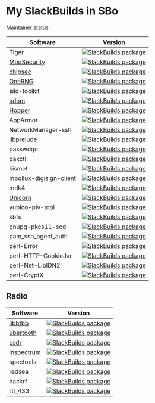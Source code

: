 My SlackBuilds in SBo
=====================

[Maintainer status](https://slackbuilds.org/maintainer_status.html)

| Software                                                 | Version                                                                                                                                                       |
| -------------------------------------------------------- | ------------------------------------------------------------------------------------------------------------------------------------------------------------- |
| Tiger                                                    | [![SlackBuilds package](https://repology.org/badge/version-for-repo/slackbuilds/tiger.svg)](https://repology.org/metapackage/tiger)                           |
| [ModSecurity](https://modsecurity.org/)                  | [![SlackBuilds package](https://repology.org/badge/version-for-repo/slackbuilds/modsecurity.svg)](https://repology.org/metapackage/modsecurity)               |
| [chipsec](https://github.com/chipsec/chipsec/releases)   | [![SlackBuilds package](https://repology.org/badge/version-for-repo/slackbuilds/chipsec.svg)](https://repology.org/metapackage/chipsec)                       |
| [OneRNG](https://onerng.info/)                           | [![SlackBuilds package](https://repology.org/badge/version-for-repo/slackbuilds/onerng.svg)](https://repology.org/metapackage/onerng)                         |
| silc-toolkit                                             | [![SlackBuilds package](https://repology.org/badge/version-for-repo/slackbuilds/silc-toolkit.svg)](https://repology.org/metapackage/silc-toolkit)             |
| [adom](https://www.adom.de)                              | [![SlackBuilds package](https://repology.org/badge/version-for-repo/slackbuilds/adom.svg)](https://repology.org/metapackage/adom)                             |
| [Hopper](https://www.hopperapp.com/)                     | [![SlackBuilds package](https://repology.org/badge/version-for-repo/slackbuilds/hopper.svg)](https://repology.org/metapackage/hopper)                         |
| AppArmor                                                 | [![SlackBuilds package](https://repology.org/badge/version-for-repo/slackbuilds/apparmor.svg)](https://repology.org/metapackage/apparmor)                     |
| NetworkManager-ssh                                       | [![SlackBuilds package](https://repology.org/badge/version-for-repo/slackbuilds/networkmanager-ssh.svg)](https://repology.org/metapackage/networkmanager-ssh) |
| libprelude                                               | [![SlackBuilds package](https://repology.org/badge/version-for-repo/slackbuilds/libprelude.svg)](https://repology.org/metapackage/libprelude)                 |
| passwdqc                                                 | [![SlackBuilds package](https://repology.org/badge/version-for-repo/slackbuilds/passwdqc.svg)](https://repology.org/metapackage/passwdqc)                     |
| paxctl                                                   | [![SlackBuilds package](https://repology.org/badge/version-for-repo/slackbuilds/paxctl.svg)](https://repology.org/metapackage/paxctl)                         |
| kismet                                                   | [![SlackBuilds package](https://repology.org/badge/version-for-repo/slackbuilds/kismet.svg)](https://repology.org/metapackage/kismet)                         |
| mpollux-digisign-client                                  | [![SlackBuilds package](https://repology.org/badge/version-for-repo/slackbuilds/mpollux-digisign-client.svg)](https://repology.org/metapackage/mpollux-digisign-client) |
| mdk4                                                     | [![SlackBuilds package](https://repology.org/badge/version-for-repo/slackbuilds/mdk4.svg)](https://repology.org/metapackage/mdk4)                             |
| [Unicorn](https://www.unicorn-engine.org/)               | [![SlackBuilds package](https://repology.org/badge/version-for-repo/slackbuilds/unicorn-engine.svg)](https://repology.org/metapackage/unicorn-engine)         |
| yubico-piv-tool                                          | [![SlackBuilds package](https://repology.org/badge/version-for-repo/slackbuilds/yubico-piv-tool.svg)](https://repology.org/metapackage/yubico-piv-tool)       |
| kbfs                                                     | [![SlackBuilds package](https://repology.org/badge/version-for-repo/slackbuilds/kbfs.svg)](https://repology.org/metapackage/kbfs)                             |
| gnupg-pkcs11-scd                                         | [![SlackBuilds package](https://repology.org/badge/version-for-repo/slackbuilds/gnupg-pkcs11-scd.svg)](https://repology.org/metapackage/gnupg-pkcs11-scd)     |
| pam\_ssh\_agent\_auth                                    | [![SlackBuilds package](https://repology.org/badge/version-for-repo/slackbuilds/pam-ssh-agent-auth.svg)](https://repology.org/metapackage/pam-ssh-agent-auth) |
| perl-Error                                               | [![SlackBuilds package](https://repology.org/badge/version-for-repo/slackbuilds/perl:error.svg)](https://repology.org/metapackage/perl:error)                 |
| perl-HTTP-CookieJar                                      | [![SlackBuilds package](https://repology.org/badge/version-for-repo/slackbuilds/perl:http-cookiejar.svg)](https://repology.org/metapackage/perl:http-cookiejar) |
| perl-Net-LibIDN2                                         | [![SlackBuilds package](https://repology.org/badge/version-for-repo/slackbuilds/perl:net-libidn2.svg)](https://repology.org/metapackage/perl:net-libidn2)     |
| perl-CryptX                                              | [![SlackBuilds package](https://repology.org/badge/version-for-repo/slackbuilds/perl:cryptx.svg)](https://repology.org/metapackage/perl:cryptx)               |

Radio
-----

| Software                                                 | Version                                                                                                                                                       |
| -------------------------------------------------------- | ------------------------------------------------------------------------------------------------------------------------------------------------------------- |
| [libbtbb](https://github.com/greatscottgadgets/libbtbb)  | [![SlackBuilds package](https://repology.org/badge/version-for-repo/slackbuilds/libbtbb.svg)](https://repology.org/metapackage/libbtbb)                       |
| [ubertooth](https://greatscottgadgets.com/ubertoothone/) | [![SlackBuilds package](https://repology.org/badge/version-for-repo/slackbuilds/ubertooth.svg)](https://repology.org/metapackage/ubertooth)                   |
| [csdr](https://github.com/ha7ilm/csdr)                   | [![SlackBuilds package](https://repology.org/badge/version-for-repo/slackbuilds/csdr.svg)](https://repology.org/metapackage/csdr)                             |
| inspectrum                                               | [![SlackBuilds package](https://repology.org/badge/version-for-repo/slackbuilds/inspectrum.svg)](https://repology.org/metapackage/inspectrum)                 |
| spectools                                                | [![SlackBuilds package](https://repology.org/badge/version-for-repo/slackbuilds/spectools.svg)](https://repology.org/metapackage/spectools)                   |
| redsea                                                   | [![SlackBuilds package](https://repology.org/badge/version-for-repo/slackbuilds/redsea.svg)](https://repology.org/metapackage/redsea)                         |
| hackrf                                                   | [![SlackBuilds package](https://repology.org/badge/version-for-repo/slackbuilds/hackrf.svg)](https://repology.org/metapackage/hackrf)                         |
| rtl\_433                                                 | [![SlackBuilds package](https://repology.org/badge/version-for-repo/slackbuilds/rtl-433.svg)](https://repology.org/metapackage/rtl-433)                       |
